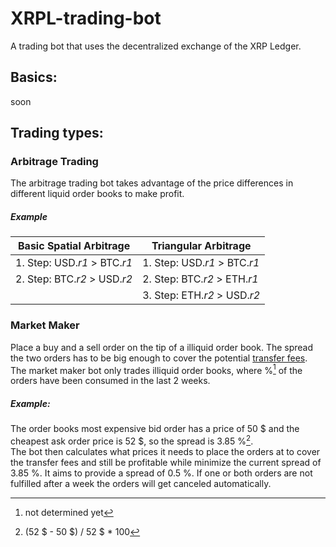 # XRPL-trading-bot
A trading bot that uses the decentralized exchange of the XRP Ledger.

## Basics:
soon

## Trading types:

### Arbitrage Trading
The arbitrage trading bot takes advantage of the price differences in different liquid order books to make profit.
##### Example
| Basic Spatial Arbitrage      | Triangular Arbitrage         |
| ---------------------------- | ---------------------------- |
| 1. Step: USD.*r1* > BTC.*r1* | 1. Step: USD.*r1* > BTC.*r1* |
| 2. Step: BTC.*r2* > USD.*r2* | 2. Step: BTC.*r2* > ETH.*r1* |
|                              | 3. Step: ETH.*r2* > USD.*r2* |

### Market Maker
Place a buy and a sell order on the tip of a illiquid order book. The spread the two orders has to be big enough to cover the potential [transfer fees](https://xrpl.org/transfer-fees.html#transfer-fees). The market maker bot only trades illiquid order books, where %[^2] of the orders have been consumed in the last 2 weeks.
##### Example:
The order books most expensive bid order has a price of 50 $ and the cheapest ask order price is 52 $, so the spread is 3.85 %[^1].
<br>The bot then calculates what prices it needs to place the orders at to cover the transfer fees and still be profitable while minimize the current spread of 3.85 %. It aims to provide a spread of 0.5 %. If one or both orders are not fulfilled after a week the orders will get canceled automatically.

[^1]: (52 $ - 50 $) / 52 $ * 100
[^2]: not determined yet
